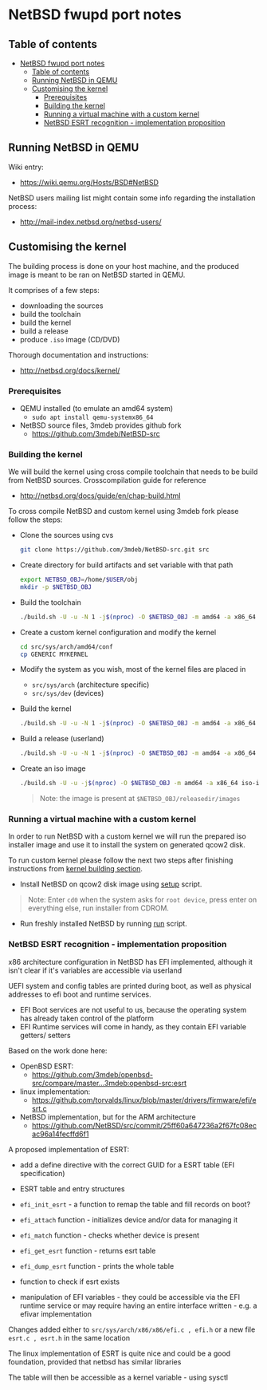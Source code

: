 # NetBSD fwupd port notes

## Table of contents

- [NetBSD fwupd port notes](#netbsd-fwupd-port-notes)
  - [Table of contents](#table-of-contents)
  - [Running NetBSD in QEMU](#running-netbsd-in-qemu)
  - [Customising the kernel](#customising-the-kernel)
    - [Prerequisites](#prerequisites)
    - [Building the kernel](#building-the-kernel)
    - [Running a virtual machine with a custom kernel](#running-a-virtual-machine-with-a-custom-kernel)
    - [NetBSD ESRT recognition - implementation proposition](#netbsd-esrt-recognition---implementation-proposition)

## Running NetBSD in QEMU

Wiki entry:
- https://wiki.qemu.org/Hosts/BSD#NetBSD

NetBSD users mailing list might contain some info regarding the installation
process:
- http://mail-index.netbsd.org/netbsd-users/

## Customising the kernel

The building process is done on your host machine, and the produced image is
meant to be ran on NetBSD started in QEMU.

It comprises of a few steps:
- downloading the sources
- build the toolchain
- build the kernel
- build a release
- produce `.iso` image (CD/DVD)

Thorough documentation and instructions:
- http://netbsd.org/docs/kernel/

### Prerequisites
- QEMU installed (to emulate an amd64 system)
  - `sudo apt install qemu-systemx86_64`
- NetBSD source files, 3mdeb provides github fork
  - https://github.com/3mdeb/NetBSD-src

### Building the kernel

We will build the kernel using cross compile toolchain that needs to be build
from NetBSD sources. Crosscompilation guide for reference
- http://netbsd.org/docs/guide/en/chap-build.html

To cross compile NetBSD and custom kernel using 3mdeb fork please follow the
steps:

* Clone the sources using cvs
  ```bash
  git clone https://github.com/3mdeb/NetBSD-src.git src
  ```

* Create directory for build artifacts and set variable with that path
  ```bash
  export NETBSD_OBJ=/home/$USER/obj
  mkdir -p $NETBSD_OBJ
  ```

* Build the toolchain
  ```bash
  ./build.sh -U -u -N 1 -j$(nproc) -O $NETBSD_OBJ -m amd64 -a x86_64 tools
  ```

* Create a custom kernel configuration and modify the kernel
  ```bash
  cd src/sys/arch/amd64/conf
  cp GENERIC MYKERNEL
  ```

* Modify the system as you wish, most of the kernel files are placed in
    - `src/sys/arch` (architecture specific)
    - `src/sys/dev` (devices)

* Build the kernel
  ```bash
  ./build.sh -U -u -N 1 -j$(nproc) -O $NETBSD_OBJ -m amd64 -a x86_64 kernel=MYKERNEL
  ```

* Build a release (userland)
  ```bash
  ./build.sh -U -u -N 1 -j$(nproc) -O $NETBSD_OBJ -m amd64 -a x86_64 release
  ```

* Create an iso image
  ```bash
  ./build.sh -U -u -j$(nproc) -O $NETBSD_OBJ -m amd64 -a x86_64 iso-image
  ```
  >Note: the image is present at `$NETBSD_OBJ/releasedir/images`

### Running a virtual machine with a custom kernel

In order to run NetBSD with a custom kernel we will run the prepared iso
installer image and use it to install the system on generated qcow2 disk.

To run custom kernel please follow the next two steps after finishing
instructions from [kernel building section](#building-the-kernel).

* Install NetBSD on qcow2 disk image using [setup](./vm/setup.sh) script.
>Note: Enter `cd0` when the system asks for `root device`, press enter on
everything else, run installer from CDROM.

* Run freshly installed NetBSD by running [run](./vm/run.sh) script.

### NetBSD ESRT recognition - implementation proposition

x86 architecture configuration in NetBSD has EFI implemented, although it isn't
clear if it's variables are accessible via userland

UEFI system and config tables are printed during boot, as well as physical
addresses to efi boot and runtime services.
- EFI Boot services are not useful to us, because the operating system has
already taken control of the platform
- EFI Runtime services will come in handy, as they contain EFI variable getters/
setters

Based on the work done here:
- OpenBSD ESRT:
  - https://github.com/3mdeb/openbsd-src/compare/master...3mdeb:openbsd-src:esrt
- linux implementation:
  -  https://github.com/torvalds/linux/blob/master/drivers/firmware/efi/esrt.c
- NetBSD implementation, but for the ARM architecture
  - https://github.com/NetBSD/src/commit/25ff60a647236a2f67fc08ecac96a14fecffd6f1

A proposed implementation of ESRT:
- add a define directive with the correct GUID for a ESRT table (EFI
specification)
- ESRT table and entry structures
- `efi_init_esrt` - a function to remap the table and fill records on boot?
- `efi_attach` function - initializes device and/or data for managing it
- `efi_match` function - checks whether device is present
- `efi_get_esrt` function - returns esrt table
- `efi_dump_esrt` function - prints the whole table
- function to check if esrt exists

- manipulation of EFI variables - they could be accessible via the EFI runtime
service or may require having an entire interface written - e.g. a efivar
implementation

Changes added either to `src/sys/arch/x86/x86/efi.c , efi.h` or a new file
`esrt.c , esrt.h` in the same location

The linux implementation of ESRT is quite nice and could be a good foundation,
provided that netbsd has similar libraries

The table will then be accessible as a kernel variable - using sysctl
